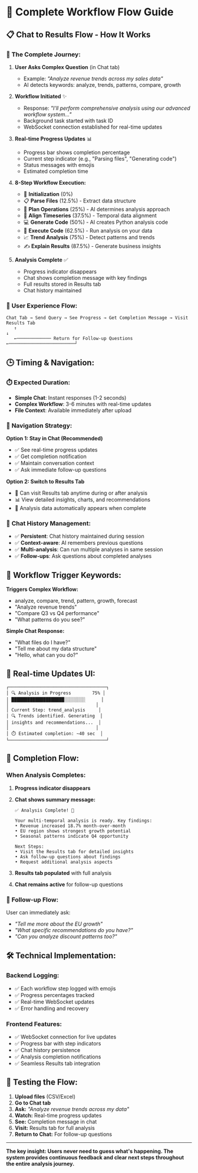 # 🚀 Complete Workflow Flow Guide

## 📋 **Chat to Results Flow - How It Works**

### 🔄 **The Complete Journey:**

1. **User Asks Complex Question** (in Chat tab)
   - Example: *"Analyze revenue trends across my sales data"*
   - AI detects keywords: analyze, trends, patterns, compare, growth

2. **Workflow Initiated** ✨
   - Response: *"I'll perform comprehensive analysis using our advanced workflow system..."*
   - Background task started with task ID
   - WebSocket connection established for real-time updates

3. **Real-time Progress Updates** 📊
   - Progress bar shows completion percentage
   - Current step indicator (e.g., "Parsing files", "Generating code")
   - Status messages with emojis
   - Estimated completion time

4. **8-Step Workflow Execution:**
   - 🔄 **Initialization** (0%)
   - 📋 **Parse Files** (12.5%) - Extract data structure
   - 🎯 **Plan Operations** (25%) - AI determines analysis approach
   - 📅 **Align Timeseries** (37.5%) - Temporal data alignment
   - 💻 **Generate Code** (50%) - AI creates Python analysis code
   - 🔧 **Execute Code** (62.5%) - Run analysis on your data
   - 📈 **Trend Analysis** (75%) - Detect patterns and trends
   - ✍️ **Explain Results** (87.5%) - Generate business insights

5. **Analysis Complete** ✅
   - Progress indicator disappears
   - Chat shows completion message with key findings
   - Full results stored in Results tab
   - Chat history maintained

### 🎯 **User Experience Flow:**

```
Chat Tab → Send Query → See Progress → Get Completion Message → Visit Results Tab
   ↑                                                                      ↓
   ←───────────── Return for Follow-up Questions ←─────────────────────────┘
```

## 🕒 **Timing & Navigation:**

### ⏱️ **Expected Duration:**
- **Simple Chat**: Instant responses (1-2 seconds)
- **Complex Workflow**: 3-6 minutes with real-time updates
- **File Context**: Available immediately after upload

### 🧭 **Navigation Strategy:**

**Option 1: Stay in Chat (Recommended)**
- ✅ See real-time progress updates
- ✅ Get completion notification
- ✅ Maintain conversation context
- ✅ Ask immediate follow-up questions

**Option 2: Switch to Results Tab**
- 🔄 Can visit Results tab anytime during or after analysis
- 📊 View detailed insights, charts, and recommendations
- 🔗 Analysis data automatically appears when complete

### 💬 **Chat History Management:**
- ✅ **Persistent**: Chat history maintained during session
- ✅ **Context-aware**: AI remembers previous questions
- ✅ **Multi-analysis**: Can run multiple analyses in same session
- ✅ **Follow-ups**: Ask questions about completed analyses

## 🚦 **Workflow Trigger Keywords:**

**Triggers Complex Workflow:**
- analyze, compare, trend, pattern, growth, forecast
- "Analyze revenue trends"
- "Compare Q3 vs Q4 performance"
- "What patterns do you see?"

**Simple Chat Response:**
- "What files do I have?"
- "Tell me about my data structure"
- "Hello, what can you do?"

## 📱 **Real-time Updates UI:**

```
┌─────────────────────────────────────┐
│ 🔍 Analysis in Progress        75% │
│ ████████████████████░░░░░░░░      │
│                                 │
│ Current Step: trend_analysis     │
│ 🔍 Trends identified. Generating  │
│ insights and recommendations...  │
│                                 │
│ ⏱️ Estimated completion: ~40 sec  │
└─────────────────────────────────────┘
```

## 🎉 **Completion Flow:**

### When Analysis Completes:
1. **Progress indicator disappears**
2. **Chat shows summary message:**
   ```
   ✅ Analysis Complete! 🎉

   Your multi-temporal analysis is ready. Key findings:
   • Revenue increased 18.7% month-over-month
   • EU region shows strongest growth potential
   • Seasonal patterns indicate Q4 opportunity

   Next Steps:
   • Visit the Results tab for detailed insights
   • Ask follow-up questions about findings
   • Request additional analysis aspects
   ```

3. **Results tab populated** with full analysis
4. **Chat remains active** for follow-up questions

### 🔄 **Follow-up Flow:**
User can immediately ask:
- *"Tell me more about the EU growth"*
- *"What specific recommendations do you have?"*
- *"Can you analyze discount patterns too?"*

## 🛠️ **Technical Implementation:**

### Backend Logging:
- ✅ Each workflow step logged with emojis
- ✅ Progress percentages tracked
- ✅ Real-time WebSocket updates
- ✅ Error handling and recovery

### Frontend Features:
- ✅ WebSocket connection for live updates  
- ✅ Progress bar with step indicators
- ✅ Chat history persistence
- ✅ Analysis completion notifications
- ✅ Seamless Results tab integration

## 🧪 **Testing the Flow:**

1. **Upload files** (CSV/Excel)
2. **Go to Chat tab**
3. **Ask:** *"Analyze revenue trends across my data"*
4. **Watch:** Real-time progress updates
5. **See:** Completion message in chat
6. **Visit:** Results tab for full analysis
7. **Return to Chat:** For follow-up questions

---

**The key insight: Users never need to guess what's happening. The system provides continuous feedback and clear next steps throughout the entire analysis journey.**